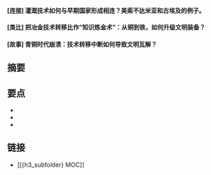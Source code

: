 #### [连接] 灌溉技术如何与早期国家形成相连？美索不达米亚和古埃及的例子。


#### [类比] 把冶金技术转移比作“知识炼金术”：从铜到铁，如何升级文明装备？


#### [故事] 青铜时代崩溃：技术转移中断如何导致文明瓦解？


## 摘要


## 要点

- 
- 
- 

## 链接

- [[{h3_subfolder} MOC]]

